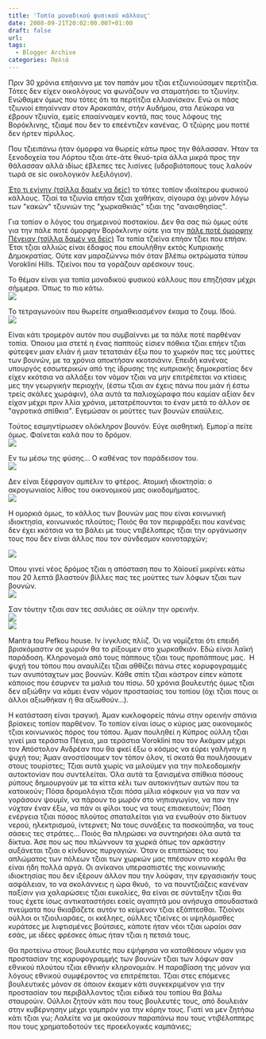 ```yaml
---
title: 'Τοπία μοναδικού φυσικού κάλλους'
date: 2008-09-21T20:02:00.007+01:00
draft: false
url: 
tags:
  - Blogger Archive
categories: Παλιά
---
```


Πριν 30 χρόνια επήαιννα με τον παπάν μου τζιαι ετζιυνιούσαμεν περτίτζια. Τότες δεν είχεν οικολόγους να φωνάζουν να σταματήσει το τζιυνίην. Ενώθαμεν όμως που τότες ότι τα περτίτζια ελλιανίσκαν. Ενώ οι πάσς τζιυνιοί επηαίνναν στον Αρακαπάν, στήν Αυδήμου, στα Λεύκαρα να έβρουν τζιυνία, εμείς επααίνναμεν κοντά, πας τους λόφους της Βορόκλινης, τζιαμέ που δεν το επεέντιζεν κανένας. Ο τζιύρης μου ποττέ δεν ήρτεν πίριλλος. 

  

Που τζιειπάνω ήταν όμορφα να θωρείς κάτω προς την θάλασσαν. Ήταν τα ξενοδοχεία του Λόρτου τζιαι άτε-άτε θκυό-τρία άλλα μικρά προς την θάλασσαν αλλά ιδίως έβλεπες τες λισίνες (υδροβιότοπους τους λαλούν τωρά σε sic οικολογικόν λεξιλόγιον).  
  
[Έτο τι εγίνην (τσίλλα δαμέν να δείς)](https://blogger.googleusercontent.com/img/b/R29vZ2xl/AVvXsEiNbJDtgzpenspjQBGXYvYC0IgwvQSa-8igtUdpSUpEQvOlesXpbaIsYSdqQwvfrEmIKSuR2_Qcum94PMZX5gR_gMZB44wruTUqdZ9q1zNaEy9IP3GToAN4XHQbdEP2whTUpxm2U6Srwpk/s1600-h/Image+29.png) το τότες τοπίον ιδιαίτερου φυσικού κάλλους. Τζιαί τα τζιυνία επήαν τζιαι χαθήκαν, σίγουρα όχι μόνον λόγω των "κακών" τζιυνιών της "χωρκαθκιάς" τζιαι της "αναισθησίας".  
  
Για τοπίον ο λόγος του σημερινού ποστακίου. Δεν θα σας πώ όμως ούτε για την πάλε ποτέ όμορφην Βορόκλινην ούτε για την [πάλε ποτέ όμορφην Πέγειαν (τσίλλα δαμέν να δείς)](https://blogger.googleusercontent.com/img/b/R29vZ2xl/AVvXsEg2dbD4l3v4SX5xqmgonutkoIy1Osgb8r77lHccIW_5_6rEokdc6pO7ayEj-l7tlqDIHa1SeVIarzoK6cAruIqAQRMmD4DLM16SXzbtXnc-EwO9PJYDhn8jbvVDfwbUHmva1n_ZryvkUiQ/s1600-h/Image+27.png) Τα τοπία τζιείνα επήαν τζιει που επήαν. Έτσι τζιαι αλλιώς είναι έδαφος που επουλήθην εκτός Κυπριακής Δημοκρατίας. Ούτε καν μαραζώννω πιόν όταν βλέπω οκτρώματα τύπου Voroklini Hills. Τζιείνοι που τα γοράζουν αρέσκουν τους.  
  
Το θέμαν είναι για τοπία μοναδικού φυσικού κάλλους που επηζήσαν μέχρι σήμμερα. Όπως το πιο κάτω.  
[![](https://blogger.googleusercontent.com/img/b/R29vZ2xl/AVvXsEgE4KMJCxcuk489WDXwGtBgow8kdKIRElcHSZxRlcSExmyzHfF8JicEmglJogZJM7ZP1bt-lLgp5ze8nMz9piOdSQRmeC1iYF2GC7FCg_D1yohLLC3bY-wytbetZGKyY0jOj9HEbNHtqW0/s400/Topio+dierona+petit.jpg)](https://blogger.googleusercontent.com/img/b/R29vZ2xl/AVvXsEgE4KMJCxcuk489WDXwGtBgow8kdKIRElcHSZxRlcSExmyzHfF8JicEmglJogZJM7ZP1bt-lLgp5ze8nMz9piOdSQRmeC1iYF2GC7FCg_D1yohLLC3bY-wytbetZGKyY0jOj9HEbNHtqW0/s1600-h/Topio+dierona+petit.jpg)  
  
Το τετραγωνούιν που θωρείτε σημαθκιασμένον έκαμα το ζουμ. Ιδού.  
[![](https://blogger.googleusercontent.com/img/b/R29vZ2xl/AVvXsEixkGadgQaLen89_j6EM064gGCQCEFfnK-jEzxGrIlTBKZFgH29k1acKQxDggVe5dVAczYlP6NuFGBdCNwMBbpYzuwXZgQy8A0dGGAVEC9mk3-47zkk4JB-TEVaw0Mmdx8l6Sj-V19nJPo/s400/%CE%94%CE%B9%CE%B5%CF%81%CF%8E%CE%BD%CE%B1+%CE%B6%CE%BF%CF%85%CE%BC.jpg)](https://blogger.googleusercontent.com/img/b/R29vZ2xl/AVvXsEixkGadgQaLen89_j6EM064gGCQCEFfnK-jEzxGrIlTBKZFgH29k1acKQxDggVe5dVAczYlP6NuFGBdCNwMBbpYzuwXZgQy8A0dGGAVEC9mk3-47zkk4JB-TEVaw0Mmdx8l6Sj-V19nJPo/s1600-h/%CE%94%CE%B9%CE%B5%CF%81%CF%8E%CE%BD%CE%B1+%CE%B6%CE%BF%CF%85%CE%BC.jpg)  
  
Είναι κάτι τρομερόν αυτόν που συμβαίννει με τα πάλε ποτέ παρθέναν τοπία. Όποιου μια στετέ η ένας παππούς είσιεν πόθκια τζιαι επήεν τζιαι φύτεψεν μιαν ελιάν ή μιαν τετατσιάν έξω που το χωρκόν πας τες μούττες των βουνών, με τα χρόνια αποκτήσαν κκοτσιάνιν. Επειδή κανένας υπουργός εσσωτερικών από της ίδρυσης της κυπριακής δημοκρατίας δεν είχεν κκότσια να αλλάξει τον νόμον τζιαι να μην επιτρέπεται να κτίσεις μες την γεωργικήν περιοχήν, (έστω τζιαι αν έχεις πάνω που μιάν ή έστω τρείς σκάλες χωράφιν), όλα αυτά τα παλιοχώραφα που καμίαν αξίαν δεν είχαν μέχρι πριν λλία χρόνια, μετατρέπουνται το έναν μετά το άλλον σε "αγροτικά σπίθκια". Εγεμώσαν οι μούττες των βουνών επαύλεις.  
  

Τούτος εσιμηντίρωσεν ολόκληρον βουνόν. Εύγε αισθητική. Εμπορ΄α πείτε όμως. Φαίνεται καλά που το δρόμον.  
[![](https://blogger.googleusercontent.com/img/b/R29vZ2xl/AVvXsEjra6-XblZaj2BT7uufqKGQEp4AYbq8-zc_PPTMrmSCLrwQTgSdG8clwAUPfeXqH4_fLdFAW0aQjnmTVpg3KiiKUawRLpACRhn_S7egyHD_RSTZWtJy7ihqTi3WFAaJQNuHqqjgcxtnDO4/s400/L1030665.JPG)](https://blogger.googleusercontent.com/img/b/R29vZ2xl/AVvXsEjra6-XblZaj2BT7uufqKGQEp4AYbq8-zc_PPTMrmSCLrwQTgSdG8clwAUPfeXqH4_fLdFAW0aQjnmTVpg3KiiKUawRLpACRhn_S7egyHD_RSTZWtJy7ihqTi3WFAaJQNuHqqjgcxtnDO4/s1600-h/L1030665.JPG)  
  

Εν τω μέσω της φύσης... Ο καθένας τον παράδεισον του.  
[![](https://blogger.googleusercontent.com/img/b/R29vZ2xl/AVvXsEiDCU2pbNBf8kmL0EaZvY1Vj19vbRF8RfYKa_9hcig93bhOmXv1hfsPOb8uB6J8HVRCt_nF_ztBn8asxiU4esNEVLboVq7VJVl_hkTUU70YWtGLE4U8tbdGNqfDpiK4cjeqijhImhL5qqM/s400/L1030626.JPG)](https://blogger.googleusercontent.com/img/b/R29vZ2xl/AVvXsEiDCU2pbNBf8kmL0EaZvY1Vj19vbRF8RfYKa_9hcig93bhOmXv1hfsPOb8uB6J8HVRCt_nF_ztBn8asxiU4esNEVLboVq7VJVl_hkTUU70YWtGLE4U8tbdGNqfDpiK4cjeqijhImhL5qqM/s1600-h/L1030626.JPG)

  

Δεν είναι ξέφραγον αμπέλιν το φτέρος. Ατομική ιδιοκτησία: ο ακρογωνιαίος λίθος του οικονομικού μας οικοδομήματος.   
[![](https://blogger.googleusercontent.com/img/b/R29vZ2xl/AVvXsEhlOMyxieoKMPrLplmD4ZNIFlQR9rjjrvPoxA7__uXPzX3vDG8LDS49rJ6cN3zNw_SJ4llb6liCMeduB66KNiL1XgWSqupH1YPX9pIm4EVYnqQjOUm3p7Htww7Ua7h4cB6drcIes1q_w3g/s400/L1030628.JPG)](https://blogger.googleusercontent.com/img/b/R29vZ2xl/AVvXsEhlOMyxieoKMPrLplmD4ZNIFlQR9rjjrvPoxA7__uXPzX3vDG8LDS49rJ6cN3zNw_SJ4llb6liCMeduB66KNiL1XgWSqupH1YPX9pIm4EVYnqQjOUm3p7Htww7Ua7h4cB6drcIes1q_w3g/s1600-h/L1030628.JPG)

  

Η ομορκιά όμως, το κάλλος των βουνών μας που είναι κοινωνική ιδιοκτησία, κοινωνικός πλούτος; Ποιός θα τον περιφράξει που κανένας δεν έχει κκότσια να τα βάλει με τους ντιβέλοπερς τζιαι την οργάνωσην τους που δεν είναι άλλος που τον σύνδεσμον κοινοταρχών; 

[![](https://blogger.googleusercontent.com/img/b/R29vZ2xl/AVvXsEjS_M42Y751AXN1gDIALN1sC3Ma_vkwWsJVnc56SJFh6YW14e-YU5QDJeej19ABXY_dEq0CDaJSi3m-OppvXbbzT6M_XR55NYT8OXmPnnCmMkR_aXZHsq2OtoUVUpFzehmqZhMtLsIC1kk/s400/L1030663.JPG)](https://blogger.googleusercontent.com/img/b/R29vZ2xl/AVvXsEjS_M42Y751AXN1gDIALN1sC3Ma_vkwWsJVnc56SJFh6YW14e-YU5QDJeej19ABXY_dEq0CDaJSi3m-OppvXbbzT6M_XR55NYT8OXmPnnCmMkR_aXZHsq2OtoUVUpFzehmqZhMtLsIC1kk/s1600-h/L1030663.JPG)

  

Όπου γινεί νέος δρόμος τζιαι η απόσταση που το Χάίουεϊ μικρίνει κάτω που 20 λεπτά βλαστούν βίλλες πας τες μούττες των λόφων τζιαι των βουνών.   
[![](https://blogger.googleusercontent.com/img/b/R29vZ2xl/AVvXsEhM2EINXQ-kNCkS9WwsI36F2dY-xiY8Uwld1N5G1yOoX7VOxQZkgBgxKBVf2Glgf8RfyKmOZOdy5M8PGqqzc2SqukPbJGp2MNpNlvlRopUnfDriVtAEDlmkYuVyuHRDBECN9oyvedswlIk/s400/L1030666.JPG)](https://blogger.googleusercontent.com/img/b/R29vZ2xl/AVvXsEhM2EINXQ-kNCkS9WwsI36F2dY-xiY8Uwld1N5G1yOoX7VOxQZkgBgxKBVf2Glgf8RfyKmOZOdy5M8PGqqzc2SqukPbJGp2MNpNlvlRopUnfDriVtAEDlmkYuVyuHRDBECN9oyvedswlIk/s1600-h/L1030666.JPG)

  

Σαν τόυτην τζιαι σαν τες σσιλιάες σε ούλην την ορεινήν.  
[![](https://blogger.googleusercontent.com/img/b/R29vZ2xl/AVvXsEj6fYySW0ZuDuCusNmt-SAa5_gPLxJte81GoQCGpM0ZZC3XjcRX13brDGq9dHvjrLVSWB1seDYTEYci0rodaHJMb6HyfMSzQ8eSyezP0sAhR5ZmRGiad3ZkQv4_SeQNsu_EWqXBb4kq5nM/s400/L1030668.JPG)](https://blogger.googleusercontent.com/img/b/R29vZ2xl/AVvXsEj6fYySW0ZuDuCusNmt-SAa5_gPLxJte81GoQCGpM0ZZC3XjcRX13brDGq9dHvjrLVSWB1seDYTEYci0rodaHJMb6HyfMSzQ8eSyezP0sAhR5ZmRGiad3ZkQv4_SeQNsu_EWqXBb4kq5nM/s1600-h/L1030668.JPG)  
[![](https://blogger.googleusercontent.com/img/b/R29vZ2xl/AVvXsEjAHhQy5CKCGa5bJpyKffLuqlMBQr_Ki0FLzQzRNrG5uPIHM71LRq-EvYDuk-BGBbIdFuWsMmvUKBsP_hBLoZTdBEowk_mDqPKqpPbyCR3uK6UAMlZXNiP_rUXN-qPKdIXJWsnNBu8TkfI/s400/L1030669.JPG)](https://blogger.googleusercontent.com/img/b/R29vZ2xl/AVvXsEjAHhQy5CKCGa5bJpyKffLuqlMBQr_Ki0FLzQzRNrG5uPIHM71LRq-EvYDuk-BGBbIdFuWsMmvUKBsP_hBLoZTdBEowk_mDqPKqpPbyCR3uK6UAMlZXNiP_rUXN-qPKdIXJWsnNBu8TkfI/s1600-h/L1030669.JPG)  

Mantra tou Pefkou house. Ιν ίνγκλισς πλίιζ. Όι να νομίζεται ότι επειδή βρισκόμαστιν σε χωριόν θα το ρίξουμεν στο χωρκαθκιόν. Εδώ είναι λαϊκή παράδοση. Κληρονομιά από τους πάππους τζιαι τους προπάππους μας.  Η ψυχή του τόπου που αναυλίζει τζιαι αθθίζει πάνω στες κορυφογραμμές των ανυπόταχτων μας βουνών. Κάθε σπίτι τζιαι κάστρον είπεν κάποτε κάποιος που έσυρνεν τα μαλιά του πίσω. 50 χρόνια βουλευτής όμως τζιαι δεν αξιώθην να κάμει έναν νόμον προστασίας του τοπίου (όχι τζιαι πους οι άλλοι αξιωθήκαν ή θα αξιωθούν...).

  

Η κατάσταση είναι τραγική. Άμαν κυκλοφορείς πάνω στην ορεινήν σπάνια βρίσκεις τοπίον παρθένον. Το τοπίον είναι ίσως ο κύριος μας οικονομικός τζιαι κοινωνικός πόρος του τόπου. Άμαν πουληθεί η Κύπρος ούλλη τζιαι γινεί μια τεράστια Πέγεια, μια τεράστια Voroklini που τον Ακάμαν μέχρι τον Απόστολον Ανδρέαν που θα φκεί έξω ο κόσμος να εύρει γαλήνην η ψυχή του; Άμαν ανοστίσουμεν τον τόπον όλον, τί σκατά θα πουλήσουμεν στους τουρίστες; Τζιαι αυτά χωρίς να μιλούμεν για την πολεοδομικήν αυτοκτονίαν που συντελείται. Όλα αυτά τα ξανισμένα σπίθκια πόσους ρύπους δημιουργούν με τα κίττα κέλι των αυτοκινήτων αυτών που τα κατοικούν; Πόσα δρομολόγια τζιαι πόσα μίλια κόφκουν για να παν να γοράσουν ψουμίν, να πάρουν το μωρόν στο νηπιαγωγίον, να παν την νύχταν έναν έξω, να πάν οι φίλοι τους να τους επισκευτούν; Πόση ενέργεια τζιαι πόσος πλούτος σπαταλείται για να ενωθούν στο δίκτυον νερού, ηλεκτρισμού, ίντερνετ; Να τους συνάξεις τα ποσκούπηδα, να τους σάσεις τες στράτες... Ποιός θα πληρώσει να συντηρήσει όλα αυτά τα δίκτυα. Άσε που ως που πλώννουν τα χωρκά όπως τον αρκάστην αυξάνεται τζιαι ο κίνδυνος πυργαγιών. Όταν οι επιπτώσεις του απλώματος των πόλεων τζιαι των χωρκών μας ππέσουν στο κεφάλι θα είναι ήδη πολλά αργά. Οι ανίκανοι υπερασπιστές της κοινωνικής ιδιοκτησίας που δεν ιξέρουν άλλον που την λούφαν, την εργασιακήν τους ασφάλειαν, το να σκολάννεις η ώρα θκυό,  το να πουντζιάζεις κανέναν παξίσιν για χαλαρώσεις τζιαι ευκολίες, θα είναι σε σύνταξην τζιαι θα τους έχετε ίσως αντικαταστήσει εσείς αγαπητά μου ανήσυχα σπουδαστικά πνεύματα που θκιαβάζετε αυτόν το κείμενον τζιαι εξάπτεσθαι. Τζιοίνοι ούλλοι οι τζιοιλιαράες, οι κκέληες, ούλλες τζιείνες οι υψηλόμισθες κυράτσες με λιφτισμένες βούτσιες, κάποτε ήταν νέοι τζιαι ωραίοι σαν εσάς, με ιδέες φρέσκες όπως ήταν τζιαι η πετσιά τους. 

  

Θα προτείνω στους βουλευτές που εψήφησα να καταθέσουν νόμον για προστασίαν της καρυφογραμμής των βουνών τζιαι των λόφων σαν εθνικού πλούτου τζιαι εθνικήν κληρονομιάν. Η παραβίαση της μόνον για λόγους εθνικού συμφέροντος να επιτρέπεται. Τζιαι στες επόμενες βουλευτικές μόνον σε όποιον έκαμεν κάτι συγκεκριμένον για την προστασίαν του περιβάλλοντος τζιαι ειδικά του τοπίου θα βάλω σταυρούιν. Ούλλοι ζητούν κάτι που τους βουλευτές τους, από δουλειάν στην κυβέρνησην μέχρι γαμπρόν για την κόρην τους. Γιατί να μεν ζητήσω κάτι τζιαι γω; Λαλείτε να με ακούσουν παραπάνω που τους ντιβέλοππερς που τους χρηματοδοτούν τες προεκλογικές καμπάνιες;
